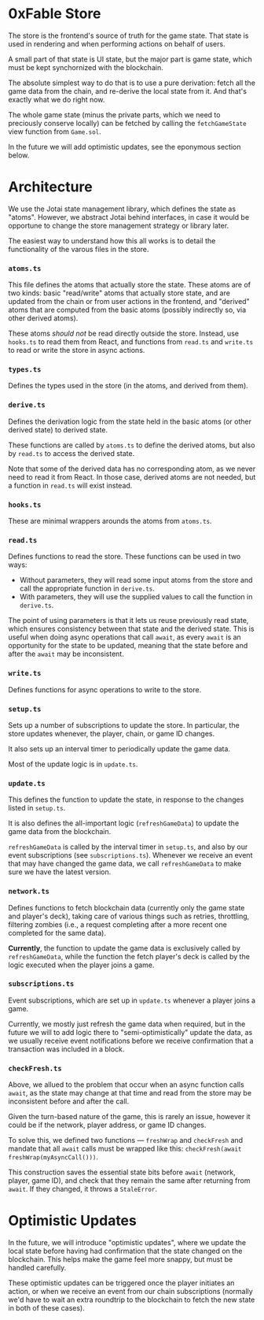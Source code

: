 # 0xFable Store

The store is the frontend's source of truth for the game state. That state is used in rendering and
when performing actions on behalf of users.

A small part of that state is UI state, but the major part is game state, which must be kept
synchornized with the blockchain.

The absolute simplest way to do that is to use a pure derivation: fetch all the game data from
the chain, and re-derive the local state from it. And that's exactly what we do right now.

The whole game state (minus the private parts, which we need to preciously conserve locally) can be
fetched by calling the `fetchGameState` view function from `Game.sol`.

In the future we will add optimistic updates, see the eponymous section below.

# Architecture

We use the Jotai state management library, which defines the state as "atoms". However, we abstract
Jotai behind interfaces, in case it would be opportune to change the store management strategy or
library later.

The easiest way to understand how this all works is to detail the functionality of the varous files
in the store.

### `atoms.ts`

This file defines the atoms that actually store the state. These atoms are of two kinds: basic
"read/write" atoms that actually store state, and are updated from the chain or from user actions in
the frontend, and "derived" atoms that are computed from the basic atoms (possibly indirectly so,
via other derived atoms).

These atoms *should not* be read directly outside the store. Instead, use `hooks.ts` to read them
from React, and functions from `read.ts` and `write.ts` to read or write the store in async actions.

### `types.ts`

Defines the types used in the store (in the atoms, and derived from them).

### `derive.ts`

Defines the derivation logic from the state held in the basic atoms (or other derived state) to
derived state.

These functions are called by `atoms.ts` to define the derived atoms, but also by `read.ts` to
access the derived state.

Note that some of the derived data has no corresponding atom, as we never need to read it from
React. In those case, derived atoms are not needed, but a function in `read.ts` will exist instead.

### `hooks.ts`

These are minimal wrappers arounds the atoms from `atoms.ts`.

### `read.ts`

Defines functions to read the store. These functions can be used in two ways:

- Without parameters, they will read some input atoms from the store and call the appropriate
  function in `derive.ts`.
- With parameters, they will use the supplied values to call the function in `derive.ts`.

The point of using parameters is that it lets us reuse previously read state, which ensures
consistency between that state and the derived state. This is useful when doing async operations
that call `await`, as every `await` is an opportunity for the state to be updated, meaning that
the state before and after the `await` may be inconsistent.

### `write.ts`

Defines functions for async operations to write to the store.

### `setup.ts`

Sets up a number of subscriptions to update the store. In particular, the store updates whenever,
the player, chain, or game ID changes.

It also sets up an interval timer to periodically update the game data.

Most of the update logic is in `update.ts`.

### `update.ts`

This defines the function to update the state, in response to the changes listed in `setup.ts`.

It is also defines the all-important logic (`refreshGameData`) to update the game data from the
blockchain.

`refreshGameData` is called by the interval timer in `setup.ts`, and also by our event subscriptions
(see `subscriptions.ts`). Whenever we receive an event that may have changed the game data, we call
`refreshGameData` to make sure we have the latest version.

### `network.ts`

Defines functions to fetch blockchain data (currently only the game state and player's deck), taking
care of various things such as retries, throttling, filtering zombies (i.e., a request completing
after a more recent one completed for the same data).

**Currently**, the function to update the game data is exclusively called by `refreshGameData`,
while the function the fetch player's deck is called by the logic executed when the player joins a
game.

### `subscriptions.ts`

Event subscriptions, which are set up in `update.ts` whenever a player joins a game.

Currently, we mostly just refresh the game data when required, but in the future we will to add
logic there to "semi-optimistically" update the data, as we usually receive event notifications
before we receive confirmation that a transaction was included in a block.

### `checkFresh.ts`

Above, we allued to the problem that occur when an async function calls `await`, as the state may
change at that time and read from the store may be inconsistent before and after the call.

Given the turn-based nature of the game, this is rarely an issue, however it could be if the
network, player address, or game ID changes.

To solve this, we defined two functions — `freshWrap` and `checkFresh` and mandate that all
`await` calls must be wrapped like this: `checkFresh(await freshWrap(myAsyncCall()))`.

This construction saves the essential state bits before `await` (network, player, game ID), and
check that they remain the same after returning from `await`. If they changed, it throws a
`StaleError`.

# Optimistic Updates

In the future, we will introduce "optimistic updates", where we update the local state before having
had confirmation that the state changed on the blockchain. This helps make the game feel more
snappy, but must be handled carefully.

These optimistic updates can be triggered once the player initiates an action, or when we receive an
event from our chain subscriptions (normally we'd have to wait an extra roundtrip to the blockchain
to fetch the new state in both of these cases).